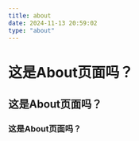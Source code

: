 ```yaml
---
title: about
date: 2024-11-13 20:59:02
type: "about"
---
```


# 这是About页面吗？



## 这是About页面吗？



### 这是About页面吗？
